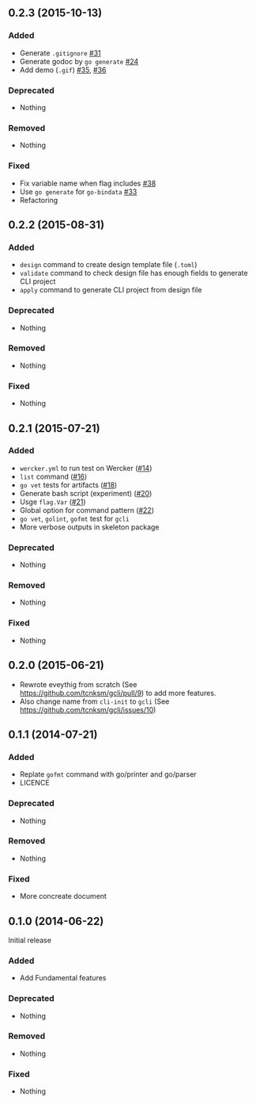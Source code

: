 ## 0.2.3 (2015-10-13)

### Added

- Generate `.gitignore` [#31](https://github.com/tcnksm/gcli/pull/31)
- Generate godoc by `go generate` [#24](https://github.com/tcnksm/gcli/pull/24)
- Add demo (`.gif`) [#35](https://github.com/tcnksm/gcli/pull/35), [#36](https://github.com/tcnksm/gcli/pull/36)

### Deprecated

- Nothing

### Removed

- Nothing

### Fixed

- Fix variable name when flag includes [#38](https://github.com/tcnksm/gcli/pull/38)
- Use `go generate` for `go-bindata` [#33](https://github.com/tcnksm/gcli/pull/33)
- Refactoring

## 0.2.2 (2015-08-31)

### Added

- `design` command to create design template file (`.toml`)
- `validate` command to check design file has enough fields to generate CLI project
- `apply` command to generate CLI project from design file

### Deprecated

- Nothing

### Removed

- Nothing

### Fixed

- Nothing

## 0.2.1 (2015-07-21)

### Added

- `wercker.yml` to run test on Wercker ([#14](https://github.com/tcnksm/gcli/pull/14))
- `list` command ([#16](https://github.com/tcnksm/gcli/pull/16))
- `go vet` tests for artifacts ([#18](https://github.com/tcnksm/gcli/pull/18))
- Generate bash script (experiment) ([#20](https://github.com/tcnksm/gcli/pull/20))
- Usge `flag.Var` ([#21](https://github.com/tcnksm/gcli/pull/21))
- Global option for command pattern ([#22](https://github.com/tcnksm/gcli/pull/22))
- `go vet`, `golint`, `gofmt` test for `gcli`
- More verbose outputs in skeleton package

### Deprecated

- Nothing

### Removed

- Nothing

### Fixed

- Nothing

## 0.2.0 (2015-06-21)

- Rewrote eveythig from scratch (See https://github.com/tcnksm/gcli/pull/9) to add more features. 
- Also change name from `cli-init` to `gcli` (See https://github.com/tcnksm/gcli/issues/10)

## 0.1.1 (2014-07-21)

### Added

- Replate `gofmt` command with go/printer and go/parser
- LICENCE

### Deprecated

- Nothing

### Removed

- Nothing

### Fixed

- More concreate document

## 0.1.0 (2014-06-22)

Initial release

### Added

- Add Fundamental features

### Deprecated

- Nothing

### Removed

- Nothing

### Fixed

- Nothing
